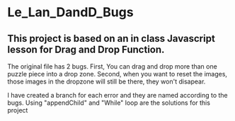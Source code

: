 # Le_Lan_DandD_Bugs
## This project is based on an in class Javascript lesson for Drag and Drop Function.
The original file has 2 bugs. First,  You can drag and drop more than one puzzle piece into a drop zone. Second, when you want to reset the images, those images in the dropzone will still be there, they won't disapear.

I have created a branch for each error and they are named according to the bugs. Using "appendChild" and "While" loop are the solutions for this project
